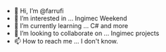 - 👋 Hi, I’m @farrufi
- 👀 I’m interested in ... Ingimec Weekend
- 🌱 I’m currently learning ... C# and more
- 💞️ I’m looking to collaborate on ... Ingimec projects
- 📫 How to reach me ... I don't know.

<!---
farrufi/farrufi is a ✨ special ✨ repository because its `README.md` (this file) appears on your GitHub profile.
You can click the Preview link to take a look at your changes.
--->
